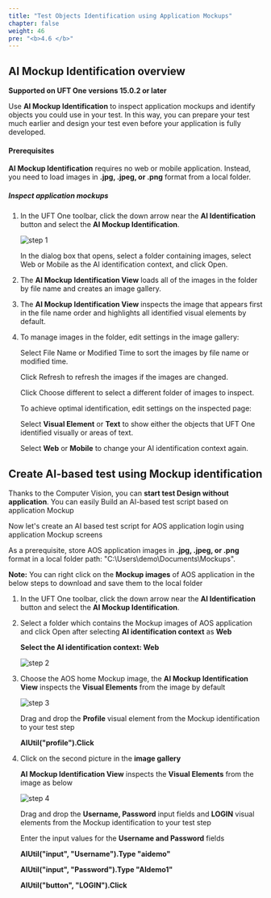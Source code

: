 ```yaml
---
title: "Test Objects Identification using Application Mockups"
chapter: false
weight: 46
pre: "<b>4.6 </b>"
---
```


## AI Mockup Identification overview

**Supported on UFT One versions 15.0.2 or later**

Use **AI Mockup Identification** to inspect application mockups and identify objects you could use in your test. In this way, you can prepare your test much earlier and design your test even before your application is fully developed.

#### Prerequisites

**AI Mockup Identification** requires no web or mobile application. Instead, you need to load images in **.jpg, .jpeg, or .png** format from a local folder.

##### Inspect application mockups

1. In the UFT One toolbar, click the down arrow near the **AI Identification** button  and select the **AI Mockup Identification**.

	![step 1](/images/40_Create_UFT_AI_Based_Test/ai_mockup.png)

	In the dialog box that opens, select a folder containing images, select Web or Mobile as the AI identification context, and click Open.

2. The **AI Mockup Identification View** loads all of the images in the folder by file name and creates an image gallery.

3. The **AI Mockup Identification View** inspects the image that appears first in the file name order and highlights all identified visual elements by default.

4. To manage images in the folder, edit settings in the image gallery:

	Select File Name or Modified Time to sort the images by file name or modified time.

	Click Refresh to refresh the images if the images are changed.

	Click Choose different to select a different folder of images to inspect.

	To achieve optimal identification, edit settings on the inspected page:

	Select **Visual Element** or **Text** to show either the objects that UFT One identified visually or areas of text.

	Select **Web** or **Mobile** to change your AI identification context again.

## Create AI-based test using Mockup identification

Thanks to the Computer Vision, you can **start test Design without application**. You can easily Build an AI-based test script based on application Mockup

Now let's create an AI based test script for AOS application login using application Mockup screens

As a prerequisite, store AOS application images in **.jpg, .jpeg, or .png** format in a local folder path: "C:\Users\demo\Documents\Mockups".

**Note:** You can right click on the **Mockup images** of AOS application in the below steps to download and save them to the local folder

1. In the UFT One toolbar, click the down arrow near the **AI Identification** button  and select the **AI Mockup Identification**.

2. Select a folder which contains the Mockup images of AOS application and click Open after selecting **AI identification context** as **Web**

	**Select the AI identification context: Web**

	![step 2](/images/40_Create_UFT_AI_Based_Test/mockup_images.PNG)

3. Choose the AOS home Mockup image, the **AI Mockup Identification View** inspects the **Visual Elements** from the image by default

	![step 3](/images/40_Create_UFT_AI_Based_Test/mockup_identification1.PNG)

	Drag and drop the **Profile** visual element from the Mockup identification to your test step

	**AIUtil("profile").Click**

4. Click on the second picture in the **image gallery**

	**AI Mockup Identification View** inspects the **Visual Elements** from the image as below

	![step 4](/images/40_Create_UFT_AI_Based_Test/mockup_identification2.PNG)

	Drag and drop the **Username, Password** input fields and **LOGIN** visual elements from the Mockup identification to your test step

	Enter the input values for the **Username and Password** fields

	**AIUtil("input", "Username").Type "aidemo"**

	**AIUtil("input", "Password").Type "AIdemo1"**

	**AIUtil("button", "LOGIN").Click**

